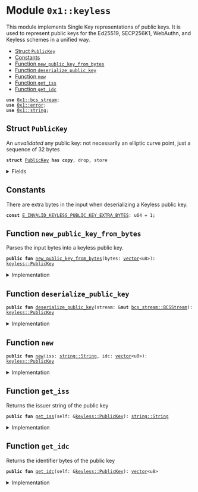 
<a id="0x1_keyless"></a>

# Module `0x1::keyless`

This module implements Single Key representations of public keys.
It is used to represent public keys for the Ed25519, SECP256K1, WebAuthn, and Keyless schemes in a unified way.


-  [Struct `PublicKey`](#0x1_keyless_PublicKey)
-  [Constants](#@Constants_0)
-  [Function `new_public_key_from_bytes`](#0x1_keyless_new_public_key_from_bytes)
-  [Function `deserialize_public_key`](#0x1_keyless_deserialize_public_key)
-  [Function `new`](#0x1_keyless_new)
-  [Function `get_iss`](#0x1_keyless_get_iss)
-  [Function `get_idc`](#0x1_keyless_get_idc)


<pre><code><b>use</b> <a href="bcs_stream.md#0x1_bcs_stream">0x1::bcs_stream</a>;
<b>use</b> <a href="../../move-stdlib/doc/error.md#0x1_error">0x1::error</a>;
<b>use</b> <a href="../../move-stdlib/doc/string.md#0x1_string">0x1::string</a>;
</code></pre>



<a id="0x1_keyless_PublicKey"></a>

## Struct `PublicKey`

An *unvalidated* any public key: not necessarily an elliptic curve point, just a sequence of 32 bytes


<pre><code><b>struct</b> <a href="keyless.md#0x1_keyless_PublicKey">PublicKey</a> <b>has</b> <b>copy</b>, drop, store
</code></pre>



<details>
<summary>Fields</summary>


<dl>
<dt>
<code>iss: <a href="../../move-stdlib/doc/string.md#0x1_string_String">string::String</a></code>
</dt>
<dd>

</dd>
<dt>
<code>idc: <a href="../../move-stdlib/doc/vector.md#0x1_vector">vector</a>&lt;u8&gt;</code>
</dt>
<dd>

</dd>
</dl>


</details>

<a id="@Constants_0"></a>

## Constants


<a id="0x1_keyless_E_INVALID_KEYLESS_PUBLIC_KEY_EXTRA_BYTES"></a>

There are extra bytes in the input when deserializing a Keyless public key.


<pre><code><b>const</b> <a href="keyless.md#0x1_keyless_E_INVALID_KEYLESS_PUBLIC_KEY_EXTRA_BYTES">E_INVALID_KEYLESS_PUBLIC_KEY_EXTRA_BYTES</a>: u64 = 1;
</code></pre>



<a id="0x1_keyless_new_public_key_from_bytes"></a>

## Function `new_public_key_from_bytes`

Parses the input bytes into a keyless public key.


<pre><code><b>public</b> <b>fun</b> <a href="keyless.md#0x1_keyless_new_public_key_from_bytes">new_public_key_from_bytes</a>(bytes: <a href="../../move-stdlib/doc/vector.md#0x1_vector">vector</a>&lt;u8&gt;): <a href="keyless.md#0x1_keyless_PublicKey">keyless::PublicKey</a>
</code></pre>



<details>
<summary>Implementation</summary>


<pre><code><b>public</b> <b>fun</b> <a href="keyless.md#0x1_keyless_new_public_key_from_bytes">new_public_key_from_bytes</a>(bytes: <a href="../../move-stdlib/doc/vector.md#0x1_vector">vector</a>&lt;u8&gt;): <a href="keyless.md#0x1_keyless_PublicKey">PublicKey</a> {
    <b>let</b> stream = <a href="bcs_stream.md#0x1_bcs_stream_new">bcs_stream::new</a>(bytes);
    <b>let</b> key = <a href="keyless.md#0x1_keyless_deserialize_public_key">deserialize_public_key</a>(&<b>mut</b> stream);
    <b>assert</b>!(<a href="bcs_stream.md#0x1_bcs_stream_has_remaining">bcs_stream::has_remaining</a>(&<b>mut</b> stream) == <b>false</b>, std::error::invalid_argument(<a href="keyless.md#0x1_keyless_E_INVALID_KEYLESS_PUBLIC_KEY_EXTRA_BYTES">E_INVALID_KEYLESS_PUBLIC_KEY_EXTRA_BYTES</a>));
    key
}
</code></pre>



</details>

<a id="0x1_keyless_deserialize_public_key"></a>

## Function `deserialize_public_key`



<pre><code><b>public</b> <b>fun</b> <a href="keyless.md#0x1_keyless_deserialize_public_key">deserialize_public_key</a>(stream: &<b>mut</b> <a href="bcs_stream.md#0x1_bcs_stream_BCSStream">bcs_stream::BCSStream</a>): <a href="keyless.md#0x1_keyless_PublicKey">keyless::PublicKey</a>
</code></pre>



<details>
<summary>Implementation</summary>


<pre><code><b>public</b> <b>fun</b> <a href="keyless.md#0x1_keyless_deserialize_public_key">deserialize_public_key</a>(stream: &<b>mut</b> <a href="bcs_stream.md#0x1_bcs_stream_BCSStream">bcs_stream::BCSStream</a>): <a href="keyless.md#0x1_keyless_PublicKey">PublicKey</a> {
    <b>let</b> iss = <a href="bcs_stream.md#0x1_bcs_stream_deserialize_string">bcs_stream::deserialize_string</a>(stream);
    <b>let</b> idc = <a href="bcs_stream.md#0x1_bcs_stream_deserialize_vector">bcs_stream::deserialize_vector</a>(stream, |x| deserialize_u8(x));
    <a href="keyless.md#0x1_keyless_PublicKey">PublicKey</a> { iss, idc }
}
</code></pre>



</details>

<a id="0x1_keyless_new"></a>

## Function `new`



<pre><code><b>public</b> <b>fun</b> <a href="keyless.md#0x1_keyless_new">new</a>(iss: <a href="../../move-stdlib/doc/string.md#0x1_string_String">string::String</a>, idc: <a href="../../move-stdlib/doc/vector.md#0x1_vector">vector</a>&lt;u8&gt;): <a href="keyless.md#0x1_keyless_PublicKey">keyless::PublicKey</a>
</code></pre>



<details>
<summary>Implementation</summary>


<pre><code><b>public</b> <b>fun</b> <a href="keyless.md#0x1_keyless_new">new</a>(iss: String, idc: <a href="../../move-stdlib/doc/vector.md#0x1_vector">vector</a>&lt;u8&gt;): <a href="keyless.md#0x1_keyless_PublicKey">PublicKey</a> {
    <a href="keyless.md#0x1_keyless_PublicKey">PublicKey</a> { iss, idc }
}
</code></pre>



</details>

<a id="0x1_keyless_get_iss"></a>

## Function `get_iss`

Returns the issuer string of the public key


<pre><code><b>public</b> <b>fun</b> <a href="keyless.md#0x1_keyless_get_iss">get_iss</a>(self: &<a href="keyless.md#0x1_keyless_PublicKey">keyless::PublicKey</a>): <a href="../../move-stdlib/doc/string.md#0x1_string_String">string::String</a>
</code></pre>



<details>
<summary>Implementation</summary>


<pre><code><b>public</b> <b>fun</b> <a href="keyless.md#0x1_keyless_get_iss">get_iss</a>(self: &<a href="keyless.md#0x1_keyless_PublicKey">PublicKey</a>): String {
    self.iss
}
</code></pre>



</details>

<a id="0x1_keyless_get_idc"></a>

## Function `get_idc`

Returns the identifier bytes of the public key


<pre><code><b>public</b> <b>fun</b> <a href="keyless.md#0x1_keyless_get_idc">get_idc</a>(self: &<a href="keyless.md#0x1_keyless_PublicKey">keyless::PublicKey</a>): <a href="../../move-stdlib/doc/vector.md#0x1_vector">vector</a>&lt;u8&gt;
</code></pre>



<details>
<summary>Implementation</summary>


<pre><code><b>public</b> <b>fun</b> <a href="keyless.md#0x1_keyless_get_idc">get_idc</a>(self: &<a href="keyless.md#0x1_keyless_PublicKey">PublicKey</a>): <a href="../../move-stdlib/doc/vector.md#0x1_vector">vector</a>&lt;u8&gt; {
    self.idc
}
</code></pre>



</details>


[move-book]: https://aptos.dev/move/book/SUMMARY
